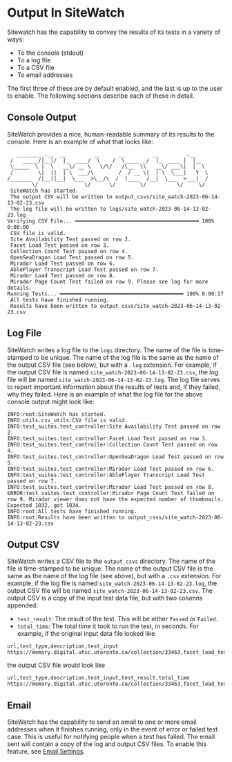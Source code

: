 # Output In SiteWatch
Sitewatch has the capability to convey the results of its tests in a variety of ways:
* To the console (stdout)
* To a log file
* To a CSV file
* To email addresses

The first three of these are by default enabled, and the last is up to the user to enable. The following sections describe each of these in detail.

## Console Output
SiteWatch provides a nice, human-readable summary of its results to the console. Here is an example of what that looks like:
```text
   _________.__  __         __      __         __         .__     
 /   _____/|__|/  |_  ____/  \    /  \_____ _/  |_  ____ |  |__  
 \_____  \ |  \   __\/ __ \   \/\/   /\__  \\   __\/ ___\|  |  \ 
 /        \|  ||  | \  ___/\        /  / __ \|  | \  \___|   Y  \
/_______  /|__||__|  \___  >\__/\  /  (____  /__|  \___  >___|  /
        \/               \/      \/        \/          \/     \/  
 SiteWatch has started.
 The output CSV will be written to output_csvs/site_watch-2023-06-14-13-02-23.csv
 The log file will be written to logs/site_watch-2023-06-14-13-02-23.log
Verifying CSV File... ━━━━━━━━━━━━━━━━━━━━━━━━━━━━━━━━━━━━━━━━ 100% 0:00:00
 CSV file is valid.
 Site Availability Test passed on row 2.
 Facet Load Test passed on row 3.
 Collection Count Test passed on row 4.
 OpenSeaDragon Load Test passed on row 5.
 Mirador Load Test passed on row 6.
 AblePlayer Transcript Load Test passed on row 7.
 Mirador Load Test passed on row 8.
 Mirador Page Count Test failed on row 9. Please see log for more details.
Running Tests... ━━━━━━━━━━━━━━━━━━━━━━━━━━━━━━━━━━━━━━━━ 100% 0:00:17
 All tests have finished running.
 Results have been written to output_csvs/site_watch-2023-06-14-13-02-23.csv
 ```

## Log File
SiteWatch writes a log file to the `logs` directory. The name of the file is time-stamped to be unique. The name of the log file is the same as the name of the output CSV file (see below), but with a `.log` extension. For example, if the output CSV file is named `site_watch-2023-06-14-13-02-23.csv`, the log file will be named `site_watch-2023-06-14-13-02-23.log`. The log file serves to report important information about the results of tests and, if they failed, why they failed. Here is an example of what the log file for the above console output might look like:
```text
INFO:root:SiteWatch has started.
INFO:utils.csv_utils:CSV file is valid.
INFO:test_suites.test_controller:Site Availability Test passed on row 2.
INFO:test_suites.test_controller:Facet Load Test passed on row 3.
INFO:test_suites.test_controller:Collection Count Test passed on row 4.
INFO:test_suites.test_controller:OpenSeaDragon Load Test passed on row 5.
INFO:test_suites.test_controller:Mirador Load Test passed on row 6.
INFO:test_suites.test_controller:AblePlayer Transcript Load Test passed on row 7.
INFO:test_suites.test_controller:Mirador Load Test passed on row 8.
ERROR:test_suites.test_controller:Mirador Page Count Test failed on row 9. Mirador viewer does not have the expected number of thumbnails. Expected 1032, got 1034.
INFO:root:All tests have finished running.
INFO:root:Results have been written to output_csvs/site_watch-2023-06-14-13-02-23.csv
```

## Output CSV
SiteWatch writes a CSV file to the `output_csvs` directory. The name of the file is time-stamped to be unique. The name of the output CSV file is the same as the name of the log file (see above), but with a `.csv` extension. For example, if the log file is named `site_watch-2023-06-14-13-02-23.log`, the output CSV file will be named `site_watch-2023-06-14-13-02-23.csv`. The output CSV is a copy of the input test data file, but with two columns appended: 
* `test_result`: The result of the test. This will be either `Passed` or `Failed`.
* `total_time`: The total time it took to run the test, in seconds.
For example, if the original input data file looked like
```text
url,test_type,description,test_input
https://memory.digital.utsc.utoronto.ca/collection/33463,facet_load_test,test_subject_fact_exists,subject
```
the output CSV file would look like
```text
url,test_type,description,test_input,test_result,total_time
https://memory.digital.utsc.utoronto.ca/collection/33463,facet_load_test,test_subject_fact_exists,subject,Passed,0.39168238639831543
```

## Email
SiteWatch has the capability to send an email to one or more email addresses when it finishes running, only in the event of error or failed test case. This is useful for notifying people when a test has failed. The email sent will contain a copy of the log and output CSV files. To enable this feature, see [Email Settings](configuration.md#email-settings).


